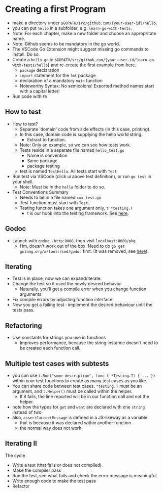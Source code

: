 # Creating a first Program

* make a directory under `$GOPATH/src/github.com/{your-user-id}/hello`.
* you can put `hello` in a subfolder, e.g. `learn-go-with-tests`.
* Note: For each chapter, make a new folder and choose an appropritate name.
* Note: Github seems to be mandatory in the go world.
* The VSCode Go Extension might suggest missing go commands to install. Do so.
* Create a `hello.go` in `$GOPATH/src/github.com/{your-user-id/learn-go-with-tests/hello`} and re-create the first example from [here](https://quii.gitbook.io/learn-go-with-tests/go-fundamentals/hello-world).
  * `package` declaration
  * `import` statement for the `fmt` package
  * declaration of a mandatory `main` function
  * Noteworthy Syntax: No semicolons! Exported method names start with a capital letter!
* Run code with `F5`

## How to test

* How to  test?
  * Separate 'domain' code from side effects (in this case, printing).
  * In this case, domain code is supplying the hello world string.
    * Extract to function.
  * Note: Only an example, so we can see how tests work.
  * Tests reside in a separate file named `hello_test.go`
    * Name is convention
    * Same package
    * package testing
  * test is named `TestHello`. All tests start with `Test`
* Run test via VSCode (click ui above test definition), or run `go test` in your shell.
  * Note: Must be in the `hello` folder to do so.
* Test Conventions Summary
  * Needs to be in a file named `xxx_test.go`
  * Test function must start with `Test`.
  * Testing function takes one argument only, `t *testing.T`
    * t is our hook into the testing framework. See [here](https://golang.org/pkg/testing/#T).

## Godoc

* Launch with `godoc -http:8000`, then visit `localhost:8000/pkg`
  * Hm, doesn't work out of the box. Need to do `go get golang.org/x/tools/cmd/godoc` first. (It was removed, see [here](https://golang.org/doc/go1.13#godoc)).

## Iterating

* Test is in place, now we can expand/iterate.
* Change the test so it used the newly desired behavior
  * Naturally, you'll get a compile error when you change function arguments
* Fix compile errors by adjusting function interface
* Now you get a failing test &dash; implement the desired behaviour until the tests pass.

## Refactoring

* Use constants for strings you use in functions
  * Improves performance, because the string instance doesn't need to be created each function call.

## Multiple test cases with subtests

* you can use `t.Run("some description", func t *Testing.T) { ... })` within your test functions to create as many test cases as you like.
* You can share code between test cases. `*testing.T` must be an argument, and `t.Helper()` must be  called within the helper.
  * If it fails, the line reported will be in our function call and not the helper.
* note how the types for `got` and `want` are declared with one `string` instead of two
* also, `assertCorrectMessage` is defined in a JS-likeway as a variable
  * that is because it was declared within another function
  * the normal way does not work

## Iterating II

The cycle

* Write a test (that fails or does not compiled).
* Make the compiler pass
* Run the test, see what fails and check the error message is meaningful
* Write enough code to make the test pass
* Refactor

